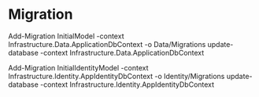﻿# Migration
Add-Migration InitialModel -context Infrastructure.Data.ApplicationDbContext -o Data/Migrations
update-database -context Infrastructure.Data.ApplicationDbContext

Add-Migration InitialIdentityModel -context Infrastructure.Identity.AppIdentityDbContext -o Identity/Migrations
update-database -context Infrastructure.Identity.AppIdentityDbContext


